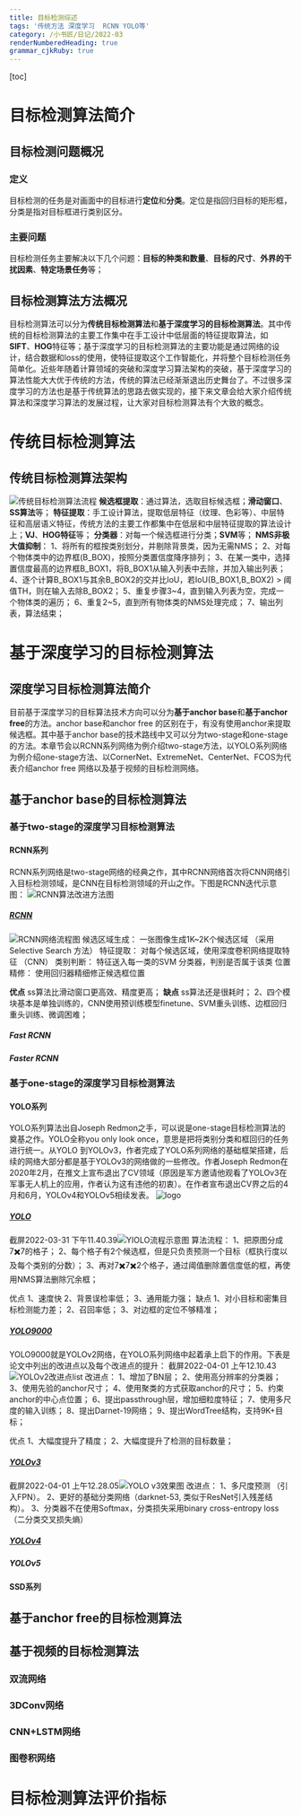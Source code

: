 ```yaml
---
title: 目标检测综述 
tags: '传统方法 深度学习  RCNN YOLO等'
category: /小书匠/日记/2022-03
renderNumberedHeading: true
grammar_cjkRuby: true
---
```



[toc]
# 目标检测算法简介
## 目标检测问题概况
### 定义
目标检测的任务是对画面中的目标进行**定位**和**分类**。定位是指回归目标的矩形框，分类是指对目标框进行类别区分。
### 主要问题
目标检测任务主要解决以下几个问题：**目标的种类和数量**、**目标的尺寸**、**外界的干扰因素**、**特定场景任务**等；
## 目标检测算法方法概况
目标检测算法可以分为**传统目标检测算法**和**基于深度学习的目标检测算法**。其中传统的目标检测算法的主要工作集中在手工设计中低层面的特征提取算法，如**SIFT**、**HOG**特征等；基于深度学习的目标检测算法的主要功能是通过网络的设计，结合数据和loss的使用，使特征提取这个工作智能化，并将整个目标检测任务简单化。近些年随着计算领域的突破和深度学习算法架构的突破，基于深度学习的算法性能大大优于传统的方法，传统的算法已经渐渐退出历史舞台了。不过很多深度学习的方法也是基于传统算法的思路去做实现的，接下来文章会给大家介绍传统算法和深度学习算法的发展过程，让大家对目标检测算法有个大致的概念。
# 传统目标检测算法

## 传统目标检测算法架构
![传统目标检测算法流程](./images/1648355845636.png)
**候选框提取**：通过算法，选取目标候选框；**滑动窗口**、**SS算法**等；
**特征提取**：手工设计算法，提取低层特征（纹理、色彩等）、中层特征和高层语义特征，传统方法的主要工作都集中在低层和中层特征提取的算法设计上；**VJ**、**HOG特征**等；
**分类器**：对每一个候选框进行分类；**SVM**等；
**NMS非极大值抑制**：
1、将所有的框按类别划分，并剔除背景类，因为无需NMS；
2、对每个物体类中的边界框(B_BOX)，按照分类置信度降序排列；
3、在某一类中，选择置信度最高的边界框B_BOX1，将B_BOX1从输入列表中去除，并加入输出列表；
4、逐个计算B_BOX1与其余B_BOX2的交并比IoU，若IoU(B_BOX1,B_BOX2) > 阈值TH，则在输入去除B_BOX2；
5、重复步骤3~4，直到输入列表为空，完成一个物体类的遍历；
6、重复2~5，直到所有物体类的NMS处理完成；
7、输出列表，算法结束；
# 基于深度学习的目标检测算法
## 深度学习目标检测算法简介
目前基于深度学习的目标算法技术方向可以分为**基于anchor base**和**基于anchor free**的方法。anchor base和anchor free 的区别在于，有没有使用anchor来提取候选框。其中基于anchor base的技术路线中又可以分为two-stage和one-stage的方法。本章节会以RCNN系列网络为例介绍two-stage方法，以YOLO系列网络为例介绍one-stage方法、以CornerNet、ExtremeNet、CenterNet、FCOS为代表介绍anchor free 网络以及基于视频的目标检测网络。
## 基于anchor base的目标检测算法
### 基于two-stage的深度学习目标检测算法
#### RCNN系列
RCNN系列网络是two-stage网络的经典之作，其中RCNN网络首次将CNN网络引入目标检测领域，是CNN在目标检测领域的开山之作。下图是RCNN迭代示意图：
![RCNN算法改进方法图](./images/1648443748950.png)
##### [RCNN](https://arxiv.org/pdf/1311.2524v5.pdf)
![RCNN网络流程图](./images/1648359284957.png)
候选区域生成： 一张图像生成1K~2K个候选区域 （采用Selective Search 方法）
特征提取： 对每个候选区域，使用深度卷积网络提取特征 （CNN）
类别判断： 特征送入每一类的SVM 分类器，判别是否属于该类
位置精修： 使用回归器精细修正候选框位置

**优点**
ss算法比滑动窗口更高效、精度更高；
**缺点**
ss算法还是很耗时；
2、四个模块基本是单独训练的，CNN使用预训练模型finetune、SVM重头训练、边框回归重头训练、微调困难；
##### Fast RCNN

##### Faster RCNN
### 基于one-stage的深度学习目标检测算法
#### YOLO系列
YOLO系列算法出自Joseph Redmon之手，可以说是one-stage目标检测算法的奠基之作。YOLO全称you only look once，意思是把将类别分类和框回归的任务进行统一。从YOLO 到YOLOv3，作者完成了YOLO系列网络的基础框架搭建，后续的网络大部分都是基于YOLOv3的网络做的一些修改。作者Joseph Redmon在2020年2月，在推文上宣布退出了CV领域（原因是军方邀请他观看了YOLOv3在军事无人机上的应用，作者认为这有违他的初衷）。在作者宣布退出CV界之后的4月和6月，YOLOv4和YOLOv5相续发表。
![logo](./images/1648444540673.png)
##### [YOLO](https://arxiv.org/pdf/1506.02640.pdf)
截屏2022-03-31 下午11.40.39![YIOLO流程示意图](./images/1648741292131.png)
算法流程：
1、把原图分成7✖️7的格子；
2、每个格子有2个候选框，但是只负责预测一个目标（框执行度以及每个类别的分数）；
3、再对7✖️7✖️2个格子，通过阈值删除置信度低的框，再使用NMS算法删除冗余框；

优点
1、速度快
2、背景误检率低；
3、通用能力强；
缺点
1、对小目标和密集目标检测能力差；
2、召回率低；
3、对边框的定位不够精准；

##### [YOLO9000](https://arxiv.org/pdf/1612.08242.pdf)
YOLO9000就是YOLOv2网络，在YOLO系列网络中起着承上启下的作用。下表是论文中列出的改进点以及每个改进点的提升：
截屏2022-04-01 上午12.10.43![YOLOv2改进点list](./images/1648743058964.png)
改进点：
1、增加了BN层；
2、使用高分辨率的分类器；
3、使用先验的anchor尺寸；
4、使用聚类的方式获取anchor的尺寸；
5、约束anchor的中心点位置；
6、提出passthrough层，增加细粒度特征；
7、使用多尺度的输入训练；
8、提出Darnet-19网络；
9、提出WordTree结构，支持9K+目标；

优点
1、大幅度提升了精度；
2、大幅度提升了检测的目标数量；

##### [YOLOv3](https://pjreddie.com/media/files/papers/YOLOv3.pdf)
截屏2022-04-01 上午12.28.05![YOLO v3效果图](./images/1648744096687.png)
改进点：
1、多尺度预测 （引入FPN）。
2、更好的基础分类网络（darknet-53, 类似于ResNet引入残差结构）。
3、分类器不在使用Softmax，分类损失采用binary cross-entropy loss（二分类交叉损失熵）
##### [YOLOv4](https://arxiv.org/pdf/2004.10934.pdf)
##### YOLOv5
#### SSD系列
## 基于anchor free的目标检测算法
## 基于视频的目标检测算法
### 双流网络
### 3DConv网络
### CNN+LSTM网络
### 图卷积网络
# 目标检测算法评价指标
